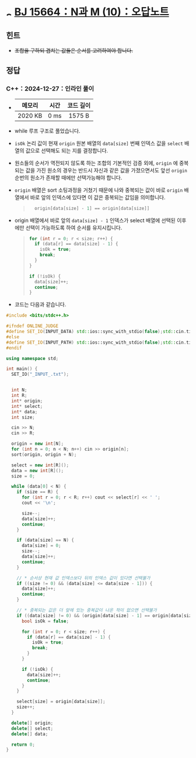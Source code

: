 # <img alt="s2" src="https://d2gd6pc034wcta.cloudfront.net/tier/9.svg" width="16" /> [BJ 15664：N과 M (10)：오답노트](https://www.acmicpc.net/problem/15664)

## 힌트

- ~~조합을 구하되 겹치는 값들은 순서를 고려하여야 합니다.~~

## 정답

### C++：2024-12-27：인라인 풀이

- | 메모리  | 시간 | 코드 길이 |
  | :-----: | :--: | :-------: |
  | 2020 KB | 0 ms |  1575 B   |

- while 루프 구조로 풀었습니다.
- `isOk` 논리 값이 현재 `origin` 원본 배열의 `data[size]` 번째 인덱스 값을 `select` 배열의 값으로 선택해도 되는 지를 결정합니다.
- 원소들의 순서가 역전되지 않도록 하는 조합의 기본적인 검증 외에, `origin` 에 중복되는 값을 가진 원소의 경우는 반드시 자신과 같은 값을 가졌으면서도 앞선 `origin` 순번의 원소가 존재할 때에만 선택가능해야 합니다.
- `origin` 배열은 sort 소팅과정을 거쳤기 때문에 나와 중복되는 값이 바로 `origin` 배열에서 바로 앞의 인덱스에 있다면 이 값은 중복되는 값임을 의미합니다.

  > ```cpp
  >   origin[data[size] - 1] == origin[data[size]]
  > ```

- origin 배열에서 바로 앞의 `data[size] - 1` 인덱스가 select 배열에 선택된 이후에만 선택이 가능하도록 하여 순서를 유지시킵니다.

  > ```cpp
  > for (int r = 0; r < size; r++) {
  >   if (data[r] == data[size] - 1) {
  >     isOk = true;
  >     break;
  >   }
  > }
  >
  > if (!isOk) {
  >   data[size]++;
  >   continue;
  > }
  >
  > ```

- 코드는 다음과 같습니다.

```cpp
#include <bits/stdc++.h>

#ifndef ONLINE_JUDGE
#define SET_IO(INPUT_DATA) std::ios::sync_with_stdio(false);std::cin.tie(nullptr);std::cout.tie(nullptr);std::ifstream fs(INPUT_DATA);std::cin.rdbuf(fs.is_open()?((std::istream*)&fs)->rdbuf():((std::istream*)new std::stringstream(INPUT_DATA))->rdbuf())
#else
#define SET_IO(INPUT_PATH) std::ios::sync_with_stdio(false);std::cin.tie(nullptr);std::cout.tie(nullptr)
#endif

using namespace std;

int main() {
  SET_IO("_INPUT_.txt");


  int N;
  int R;
  int* origin;
  int* select;
  int* data;
  int size;

  cin >> N;
  cin >> R;

  origin = new int[N];
  for (int n = 0; n < N; n++) cin >> origin[n];
  sort(origin, origin + N);

  select = new int[R]();
  data = new int[R]();
  size = 0;

  while (data[0] < N) {
    if (size == R) {
      for (int r = 0; r < R; r++) cout << select[r] << ' ';
      cout << '\n';

      size--;
      data[size]++;
      continue;
    }

    if (data[size] == N) {
      data[size] = 0;
      size--;
      data[size]++;
      continue;
    }

    // * 순서상 현재 값 인덱스보다 뒤의 인덱스 값이 있다면 선택불가
    if ((size != 0) && (data[size] <= data[size - 1])) {
      data[size]++;
      continue;
    }

    // * 중복되는 값은 더 앞에 있는 중복값이 나온 적이 없으면 선택불가
    if ((data[size] != 0) && (origin[data[size] - 1] == origin[data[size]])) {
      bool isOk = false;

      for (int r = 0; r < size; r++) {
        if (data[r] == data[size] - 1) {
          isOk = true;
          break;
        }
      }

      if (!isOk) {
        data[size]++;
        continue;
      }
    }

    select[size] = origin[data[size]];
    size++;
  }

  delete[] origin;
  delete[] select;
  delete[] data;

  return 0;
}
```
